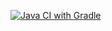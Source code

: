 [![Java CI with Gradle](https://github.com/tereza-koln/PageObject/actions/workflows/gradle.yml/badge.svg)](https://github.com/tereza-koln/PageObject/actions/workflows/gradle.yml)
